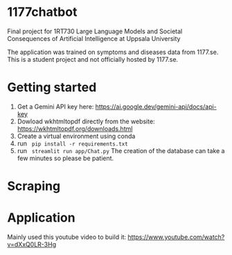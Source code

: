 # 1177chatbot
Final project for 1RT730 Large Language Models and Societal Consequences of Artificial Intelligence at Uppsala University

The application was trained on symptoms and diseases data from 1177.se. This is a student project and not officially hosted by 1177.se.

# Getting started
1. Get a Gemini API key here: https://ai.google.dev/gemini-api/docs/api-key
2. Dowload wkhtmltopdf directly from the website: https://wkhtmltopdf.org/downloads.html
3. Create a virtual environment using conda
4. run ``` pip install -r requirements.txt```
5. run ``` streamlit run app/Chat.py```
The creation of the database can take a few minutes so please be patient.

# Scraping

# Application
Mainly used this youtube video to build it: https://www.youtube.com/watch?v=dXxQ0LR-3Hg
